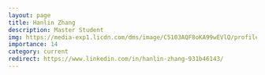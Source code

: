 ```yaml
---
layout: page
title: Hanlin Zhang
description: Master Student
img: https://media-exp1.licdn.com/dms/image/C5103AQF8oKA99wEVlQ/profile-displayphoto-shrink_800_800/0/1573321686638?e=1640822400&v=beta&t=VdFDUCEmE9UTM2SrDWZYWFJ1S1ZSAUcCsi_B5pdK_44
importance: 14
category: current
redirect: https://www.linkedin.com/in/hanlin-zhang-931b46143/
---
```


